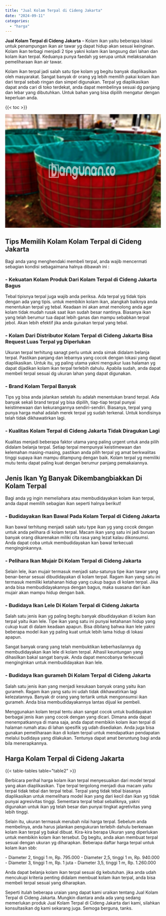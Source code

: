 ```yaml
---
title: "Jual Kolam Terpal di Cideng Jakarta"
date: "2024-09-11"
categories: 
  - "harga"
---
```


**Jual Kolam Terpal di Cideng Jakarta** – Kolam ikan yaitu beberapa lokasi untuk penampungan ikan air tawar yg dapat hidup akan sesuai keinginan. Kolam ikan terbagi menjadi 2 tipe yakni kolam ikan langsung dari lahan dan kolam ikan terpal. Keduanya punya faedah yg serupa untuk melaksanakan pemeliharaan ikan air tawar.

Kolam ikan terpal jadi salah satu tipe kolam yg begitu banyak diaplikasikan oleh masyarakat. Sangat banyak dr orang yg lebih memilih pakai kolam ikan dari terpal sebab ringan dan simpel digunakan. Terpal yg diaplikasikan dapat anda cari di toko terdekat, anda dapat membelinya sesuai dg panjang dan lebar yang dibutuhkan. Untuk bahan yang bisa dipilih mengatur dengan keperluan anda.

{{< toc >}}

![Jual Kolam Terpal di Cideng Jakarta](/images/jual-kolam-terpal-41.png)

## Tips Memilih Kolam Kolam Terpal di Cideng Jakarta

Bagi anda yang menghendaki membeli terpal, anda wajib mencermati sebagian kondisi sebagaimana halnya dibawah ini :

### \- Kekuatan Kolam Produk Dari Kolam Terpal di Cideng Jakarta Bagus

Tebal tipisnya terpal juga wajib anda periksa. Ada terpal yg tidak tipis dengan ada yang tipis. untuk membikin kolam ikan, alangkah baiknya anda menentukan terpal yg tebal. Keadaan ini akan amat menolong anda agar kolam tidak mudah rusak saat ikan sudah besar nantinya. Biasanya ikan yang telah berumur tua dapat lebih ganas dan mampu sebabkan terpal jebol. Akan lebih efektif jika anda gunakan terpal yang tebal.

### \- Kolam Dari Distributor Kolam Terpal di Cideng Jakarta Bisa Request Luas Terpal yg Diperlukan

Ukuran terpal terhitung sanagt perlu untuk anda simak didalam belanja terpal. Pastikan panjang dan lebarnya yang cocok dengan lokasi yang dapat diaplikasikan. Untuk itu, yg paling utama yakni mengukur luas halaman yg dapat dijadikan kolam ikan terpal terlebih dahulu. Apabila sudah, anda dapat membeli terpal sesuai dg ukuran lahan yang dapat digunakan.

### \- Brand Kolam Terpal Banyak

Tips yg bisa anda jalankan setelah itu adalah menentukan brand terpal. Ada banyak sekali brand terpal yg bisa dipilih, tiap-tiap terpal punyai keistimewaan dan kekurangannya sendiri-sendiri. Biasanya, terpal yang punya harga mahal adalah merek terpal yg sudah terkenal. Untuk kondisinya telah tidak dikhawatirkan lagi.

### \- Kualitas Kolam Terpal di Cideng Jakarta Tidak Diragukan Lagi

Kualitas menjadi beberapa faktor utama yang paling urgent untuk anda pilih didalam belanja terpal. Setiap terpal mempunyai keistimewaan dan kelemahan masing-masing, pastikan anda pilih terpal yg amat berkwalitas tinggi supaya ikan mampu ditampung dengan baik. Kolam terpal yg memiliki mutu tentu dapat paling kuat dengan berumur panjang pemakaiannya.

## Jenis Ikan Yg Banyak Dikembangbiakkan Di Kolam Terpal

Bagi anda yg ingin memeliahara atau membudidayakan kolam ikan terpal, anda dapat memilih sebagian ikan seperti halnya berikut!

### \- Budidayakan Ikan Bawal Pada Kolam Terpal di Cideng Jakarta

Ikan bawal terhitung menjadi salah satu type ikan yg yang cocok dengan untuk anda pelihara di kolam terpal. Macam ikan yang satu ini jadi buruan banyak orang dikarenakan miliki cita rasa yang lezat kalau dikonsumsi. Anda dapat coba untuk membudidayakan kan bawal terkecuali menginginkannya.

### \- Pelihara Ikan Mujair Di Kolam Terpal di Cideng Jakarta

Selain lele, ikan mujair termasuk menjadi satu-satunya tipe ikan tawar yang benar-benar sesuai dibudidayakan di kolam terpal. Ragam ikan yang satu ini termasuk memiliki ketahanan hidup yang cukup bagus di kolam terpal. Jika anda bisa membudidayakannya dengan bagus, maka suasana dari ikan mujair akan mampu hidup dengan baik.

### \- Budidaya Ikan Lele Di Kolam Terpal di Cideng Jakarta

Salah satu jenis ikan yg paling begitu banyak dibudidayakan di kolam ikan terpal yaitu ikan lele. Tipe ikan yang satu ini punyai ketahanan hidup yang cukup kuat di dalam keadaan apapun. Bisa dibilang bahwa ikan lele yakni beberapa model ikan yg paling kuat untuk lebih lama hidup di lokasi apapun.

Sangat banyak orang yang telah membuktikan keberhasilannya dg membudidayakan ikan lele di kolam terpal. Alhasil keuntungan yang dihasilkan bakal sangat banyak. Anda dapat mencobanya terkecuali menginginkan untuk membudidayakan ikan lele.

### \- Budidaya Ikan gurameh Di Kolam Terpal di Cideng Jakarta

Salah satu jenis ikan yang menjadi kesukaan banyak orang yaitu ikan gurameh. Ragam ikan yang satu ini udah tidak dikhawatirkan lagi kelezatannya. Banyak dr orang yang tertarik untuk mengonsumsi ikan gurameh. Anda bisa membudidayakannya lantas dijual ke pembeli.

Menggunakan kolam terpal tentu akan sangat cocok untuk budidayakan berbagai jenis ikan yang cocok dengan yang dicari. Dimana anda dapat menempatkannya di mana saja, anda dapat membikin kolam ikan terpal di halaman rumah atau di lahan spesifik yg udah disediakan. Anda juga bisa gunakan pemeliharaan ikan di kolam terpal untuk mendapatkan pendapatan melalui budidaya yang dilakukan. Tentunya dapat amat beruntung bagi anda bila menerapkannya.

## Harga Kolam Terpal di Cideng Jakarta

{{< table-tables table="table2" >}}

Berbicara perihal harga kolam ikan terpal menyesuaikan dari model terpal yang akan diaplikasikan. Tipe terpal tergolong menjadi dua macam yaitu terpal tidak tebal dan terpal tebal. Terpal yang tidak tebal biasanya diaplikasikan untuk memelihara model ikan yang dari kecil dan ikan yg tidak punyai agresivitas tinggi. Sementara terpal tebal sebaliknya, yakni digunakan untuk ikan yg telah besar dan punyai tingkat agretivitas yang lebih tinggi.

Selain itu, ukuran termasuk merubah nilai harga terpal. Sebelum anda membelinya, anda harus jalankan pengukuran terlebih dahulu berkenaan kolam ikan terpal yg bakal dibuat. Kira-kira berapa Ukuran yang diperlukan untuk membikin kolam ikan tersebut. Dg begitu, anda akan membuat terpal sesuai dengan ukuran yg diharapkan. Beberapa daftar harga terpal untuk kolam ikan sbb:

\- Diameter 2, tinggi 1 m, Rp. 795.000 - Diameter 2,5, tinggi 1 m, Rp. 940.000 - Diameter 3, tinggi 1 m, Rp. 1 juta - Diameter 3,5, tinggi 1 m, Rp. 1.260.000

Anda dapat belanja kolam ikan terpal sesuai dg kebutuhan. jika anda udah mencukupi kriteria penting didalam membuat kolam ikan terpal, anda bisa membeli terpal sesuai yang diharapkan.

Seperti itulah beberapa uraian yang dapat kami uraikan tentang Jual Kolam Terpal di Cideng Jakarta. Mungkin diantara anda ada yang sedang memerlukan produk Jual Kolam Terpal di Cideng Jakarta dari kami, silahkan konsultasikan dg kami sekarang juga. Semoga berguna, tanks.
